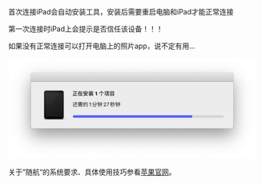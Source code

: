 首次连接iPad会自动安装工具，安装后需要重启电脑和iPad才能正常连接

第一次连接时iPad上会提示是否信任该设备！！！

如果没有正常连接可以打开电脑上的照片app，说不定有用...

<img src="images/connect iPad.png" alt="connect iPad" style="zoom:80%;" />

关于”随航“的系统要求、具体使用技巧参看[苹果官网](https://support.apple.com/zh-cn/HT210380)。

